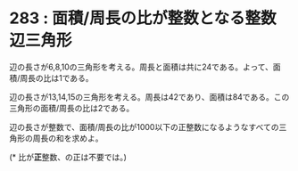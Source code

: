 # 283 : 面積/周長の比が整数となる整数辺三角形

辺の長さが6,8,10の三角形を考える。周長と面積は共に24である。よって、面積/周長の比は1である。

辺の長さが13,14,15の三角形を考える。周長は42であり、面積は84である。この三角形の面積/周長の比は2である。

辺の長さが整数で、面積/周長の比が1000以下の正整数になるようなすべての三角形の周長の和を求めよ。

\(\* 比が**正**整数、の正は不要では。\)

